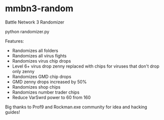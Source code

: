 mmbn3-random
============

Battle Network 3 Randomizer

python randomizer.py

Features:

- Randomizes all folders
- Randomizes all virus fights
- Randomizes virus chip drops
- Level 6+ virus drop zenny replaced with chips for viruses that don't drop only zenny
- Randomizes GMD chip drops
- GMD zenny drops increased by 50%
- Randomizes shop chips
- Randomizes number trader chips
- Reduce VarSwrd power to 60 from 160

Big thanks to Prof9 and Rockman.exe community for idea and hacking guides!
